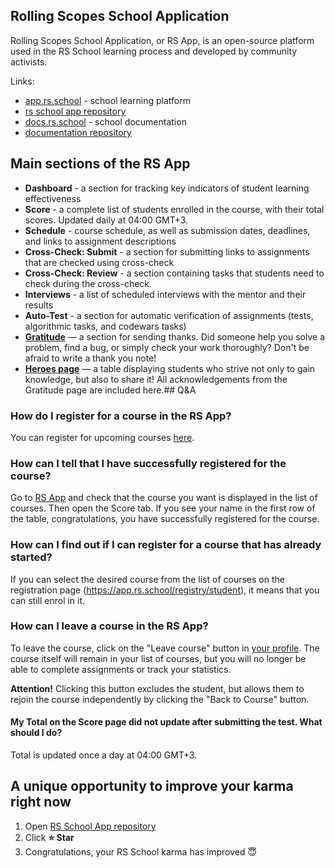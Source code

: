 ## Rolling Scopes School Application

Rolling Scopes School Application, or RS App, is an open-source platform used in the RS School learning process and developed by community activists.

Links:

- [app.rs.school](https://app.rs.school) - school learning platform
- [rs school app repository](https://github.com/rolling-scopes/rsschool-app)
- [docs.rs.school](https://docs.rs.school) - school documentation
- [documentation repository](https://github.com/rolling-scopes-school/docs)

## Main sections of the RS App

- **Dashboard** - a section for tracking key indicators of student learning effectiveness
- **Score** - a complete list of students enrolled in the course, with their total scores. Updated daily at 04:00 GMT+3.
- **Schedule** - course schedule, as well as submission dates, deadlines, and links to assignment descriptions
- **Cross-Check: Submit** - a section for submitting links to assignments that are checked using cross-check
- **Cross-Check: Review** - a section containing tasks that students need to check during the cross-check.
- **Interviews** - a list of scheduled interviews with the mentor and their results
- **Auto-Test** - a section for automatic verification of assignments (tests, algorithmic tasks, and codewars tasks)
- [**Gratitude**](https://app.rs.school/gratitude) — a section for sending thanks. Did someone help you solve a problem, find a bug, or simply check your work thoroughly? Don't be afraid to write a thank you note!
- [**Heroes page**](https://app.rs.school/heroes) — a table displaying students who strive not only to gain knowledge, but also to share it! All acknowledgements from the Gratitude page are included here.## Q&A

### How do I register for a course in the RS App?

You can register for upcoming courses [here](https://app.rs.school/registry/student).

### How can I tell that I have successfully registered for the course?

Go to [RS App](https://app.rs.school/) and check that the course you want is displayed in the list of courses.
Then open the Score tab. If you see your name in the first row of the table, congratulations, you have successfully registered for the course.

### How can I find out if I can register for a course that has already started?

If you can select the desired course from the list of courses on the registration page (<https://app.rs.school/registry/student>), it means that you can still enrol in it.

### How can I leave a course in the RS App?

To leave the course, click on the "Leave course" button in [your profile](https://app.rs.school/profile). The course itself will remain in your list of courses, but you will no longer be able to complete assignments or track your statistics.

**Attention!** Clicking this button excludes the student, but allows them to rejoin the course independently by clicking the "Back to Course" button.

#### My Total on the Score page did not update after submitting the test. What should I do?

Total is updated once a day at 04:00 GMT+3.

## A unique opportunity to improve your karma right now

1. Open [RS School App repository](https://github.com/rolling-scopes/rsschool-app)
2. Click **:star: Star**
3. Congratulations, your RS School karma has improved :innocent:
